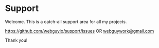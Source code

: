 # Support

Welcome. This is a catch-all support area for all my projects.

https://github.com/webguyio/support/issues OR webguywork@gmail.com

Thank you!
